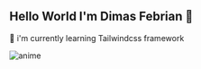 ## Hello World I'm Dimas Febrian 👋
📕 i'm currently learning Tailwindcss framework

![anime](https://media1.giphy.com/media/v1.Y2lkPTc5MGI3NjExMzFoNmt6NWN5Z2Q0dWk0N3Jkc3ltMWl3N2hmbzRuNjcxdHJvcWZzNSZlcD12MV9pbnRlcm5hbF9naWZfYnlfaWQmY3Q9Zw/aDS8SjVtS3Mwo/giphy.gif)